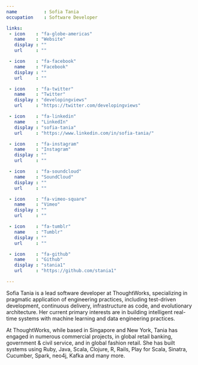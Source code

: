 ```yaml
---
name          : Sofia Tania
occupation    : Software Developer

links:
 - icon    : "fa-globe-americas"
   name    : "Website"
   display : ""
   url     : ""

 - icon    : "fa-facebook"
   name    : "Facebook"
   display : ""
   url     : ""

 - icon    : "fa-twitter"
   name    : "Twitter"
   display : "developingviews"
   url     : "https://twitter.com/developingviews"

 - icon    : "fa-linkedin"
   name    : "LinkedIn"
   display : "sofia-tania"
   url     : "https://www.linkedin.com/in/sofia-tania/"

 - icon    : "fa-instagram"
   name    : "Instagram"
   display : ""
   url     : ""

 - icon    : "fa-soundcloud"
   name    : "SoundCloud"
   display : ""
   url     : ""

 - icon    : "fa-vimeo-square"
   name    : "Vimeo"
   display : ""
   url     : ""

 - icon    : "fa-tumblr"
   name    : "Tumblr"
   display : ""
   url     : ""

 - icon    : "fa-github"
   name    : "Github"
   display : "stania1"
   url     : "https://github.com/stania1"

---
```

Sofia Tania is a lead software developer at ThoughtWorks, specializing in pragmatic application of engineering practices, including test-driven development, continuous delivery, infrastructure as code, and evolutionary architecture. Her current primary interests are in building intelligent real-time systems with machine learning and data engineering practices.

At ThoughtWorks, while based in Singapore and New York, Tania has engaged in numerous commercial projects, in global retail banking, government &amp; civil service, and in global fashion retail. She has built systems using Ruby, Java, Scala, Clojure, R, Rails, Play for Scala, Sinatra, Cucumber, Spark, neo4j, Kafka and many more.